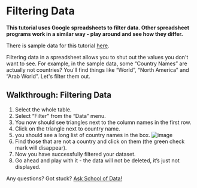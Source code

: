 Filtering Data
==============

**This tutorial uses Google spreadsheets to filter data. Other spreadsheet programs work in a similar way - play around and see how they differ.**

There is sample data for this tutorial [here](http://dump.tentacleriot.eu/wb-gdp-health-life.csv).

Filtering data in a spreadsheet allows you to shut out the values you don't want to see. For example, in the sample data, some “Country Names” are actually not countries? You'll find things like “World”, “North America” and “Arab World”. Let's filter them out.

Walkthrough: Filtering Data
---------------------------

1.  Select the whole table.
2.  Select “Filter” from the “Data” menu.
3.  You now should see triangles next to the column names in the first row.
4.  Click on the triangle next to country name.
5.  you should see a long list of country names in the box.
    ![image](http://farm9.staticflickr.com/8316/8070573150_2cf29b914f_o_d.png)
6.  Find those that are not a country and click on them (the green check mark will disappear).
7.  Now you have successfully filtered your dataset.
8.  Go ahead and play with it - the data will not be deleted, it’s just not displayed.

<div class="alert alert-info">Any questions? Got stuck? <a class="btn btn-large btn-info" href="http://ask.schoolofdata.org">Ask School of Data!</a></div>

